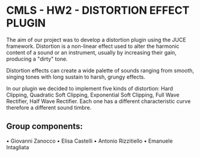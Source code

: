 # CMLS - HW2 - DISTORTION EFFECT PLUGIN

The aim of our project was to develop a distortion plugin using the JUCE framework.
Distortion is a non-linear effect used to alter the harmonic content of a sound or an instrument, usually by increasing their gain, producing a "dirty" tone.
	
Distortion effects can create a wide palette of sounds ranging from smooth, singing tones with long sustain to harsh, grungy effects.
	
In our plugin we decided to implement five kinds of distortion: Hard Clipping, Quadratic Soft Clipping, Exponential Soft Clipping, Full Wave Rectifier, Half Wave Rectifier. Each one has a different characteristic curve therefore a different sound timbre.



## Group components:
•	Giovanni Zanocco
•	Elisa Castelli
•	Antonio Rizzitiello
•	Emanuele Intagliata
